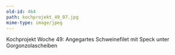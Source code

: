 ```yaml
---
old-id: 464
path: kochprojekt_49_07.jpg
mime-type: image/jpeg
---
```

Kochprojekt Woche 49:
Angegartes Schweinefilet mit Speck unter Gorgonzolascheiben
